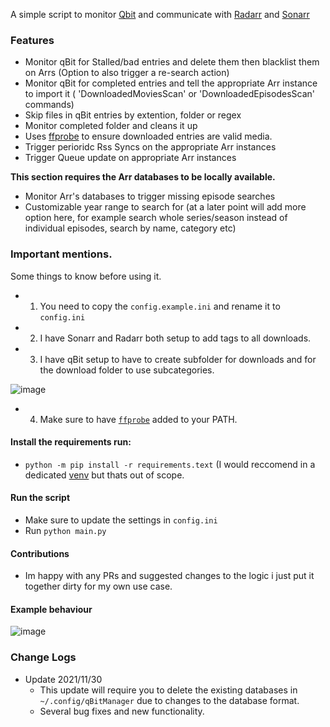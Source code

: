 A simple script to monitor [Qbit](https://github.com/qbittorrent/qBittorrent) and communicate
with [Radarr](https://github.com/Radarr/Radarr) and [Sonarr](https://github.com/Sonarr/Sonarr)

### Features
  - Monitor qBit for Stalled/bad entries and delete them then blacklist them on Arrs (Option to also trigger a re-search action)
  - Monitor qBit for completed entries and tell the appropriate Arr instance to import it ( 'DownloadedMoviesScan' or 'DownloadedEpisodesScan' commands)
  - Skip files in qBit entries by extention, folder or regex
  - Monitor completed folder and cleans it up
  - Uses [ffprobe](https://github.com/FFmpeg/FFmpeg) to ensure downloaded entries are valid media.
  - Trigger perioridc Rss Syncs on the appropriate Arr instances
  - Trigger Queue update on appropriate Arr instances
  
  __This section requires the Arr databases to be locally available.__
  - Monitor Arr's databases to trigger missing episode searches
  - Customizable year range to search for (at a later point will add more option here, for example search whole series/season instead of individual episodes, search by name, category etc)
  

### Important mentions.

Some things to know before using it.

-
    1. You need to copy the `config.example.ini` and rename it to `config.ini`
-
    2. I have Sonarr and Radarr both setup to add tags to all downloads.
-
    3. I have qBit setup to have to create subfolder for downloads and for the download folder to
       use subcategories.

![image](https://user-images.githubusercontent.com/27962761/139117102-ec1d321a-1e64-4880-8ad1-ee2c9b805f92.png)

-
    4. Make sure to have [`ffprobe`](https://www.ffmpeg.org/download.html) added to your PATH.

#### Install the requirements run:

- `python -m pip install -r requirements.text` (I would reccomend in a
  dedicated [venv](https://docs.python.org/3.3/library/venv.html) but thats out of scope.

#### Run the script

- Make sure to update the settings in `config.ini`
- Run `python main.py`

#### Contributions

- Im happy with any PRs and suggested changes to the logic i just put it together dirty for my own
  use case.

#### Example behaviour
![image](https://user-images.githubusercontent.com/27962761/139675283-f1b09955-d9b3-448c-b64c-1de58c1cddcb.png)


### Change Logs
 - Update 2021/11/30 
   - This update will require you to delete the existing databases in `~/.config/qBitManager` due to changes to the database format.
   - Several bug fixes and new functionality.